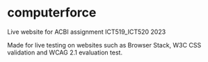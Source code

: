# computerforce
Live website for ACBI assignment ICT519_ICT520 2023

Made for live testing on websites such as Browser Stack, W3C CSS validation and WCAG 2.1 evaluation test.
